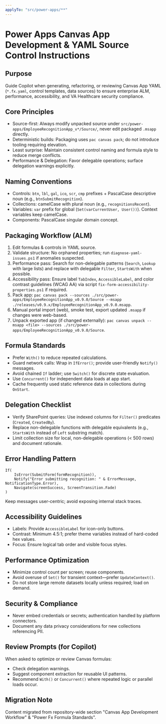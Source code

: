 ```yaml
---
applyTo: "src/power-apps/**"
---
```

<!--
  Copyright 2025 Kyle J. Coder
  Apache License 2.0
  Migrated from repository-wide instructions on 2025-10-29.
-->
# Power Apps Canvas App Development & YAML Source Control Instructions

## Purpose
Guide Copilot when generating, refactoring, or reviewing Canvas App YAML (`*.fx.yaml`, control templates, data sources) to ensure enterprise ALM, performance, accessibility, and VA Healthcare security compliance.

## Core Principles
- Source-first: Always modify unpacked source under `src/power-apps/EmployeeRecognitionApp_v*/Source/`, never edit packaged `.msapp` directly.
- Deterministic builds: Packaging uses `pac canvas pack`; do not introduce tooling requiring elevation.
- Least surprise: Maintain consistent control naming and formula style to reduce merge conflicts.
- Performance & Delegation: Favor delegable operations; surface delegation warnings explicitly.

## Naming Conventions
- Controls: `btn`, `lbl`, `gal`, `ico`, `scr`, `cmp` prefixes + PascalCase descriptive noun (e.g., `btnSubmitRecognition`).
- Collections: camelCase with plural noun (e.g., `recognitionsRecent`).
- Variables: `var` prefix for global (`Set(varCurrentUser, User())`). Context variables keep camelCase.
- Components: PascalCase singular domain concept.

## Packaging Workflow (ALM)
1. Edit formulas & controls in YAML source.
2. Validate structure: No orphaned properties; run `diagnose-yaml-issues.ps1` if anomalies suspected.
3. Performance pass: Search for non-delegable patterns (`Search`, `Lookup` with large lists) and replace with delegable `Filter`, `StartsWith` when possible.
4. Accessibility pass: Ensure label `TabIndex`, `AccessibleLabel`, and color contrast guidelines (WCAG AA) via script `fix-form-accessibility-properties.ps1` if required.
5. Pack app: `pac canvas pack --sources ./src/power-apps/EmployeeRecognitionApp_v0.9.0/Source --msapp ./releases/v0.9.x/EmployeeRecognitionApp_v0.9.0.msapp`.
6. Manual portal import (web), smoke test, export updated `.msapp` if changes were web-based.
7. Unpack exported app (if changed externally): `pac canvas unpack --msapp <file> --sources ./src/power-apps/EmployeeRecognitionApp_v0.9.0/Source`.

## Formula Standards
- Prefer `With()` to reduce repeated calculations.
- Guard network calls: Wrap in `IfError()`; provide user-friendly `Notify()` messages.
- Avoid chained `If` ladder; use `Switch()` for discrete state evaluation.
- Use `Concurrent()` for independent data loads at app start.
- Cache frequently used static reference data in collections during `OnStart`.

## Delegation Checklist
- Verify SharePoint queries: Use indexed columns for `Filter()` predicates (`Created`, `CreatedBy`).
- Replace non-delegable functions with delegable equivalents (e.g., `StartsWith` instead of `Left` substring match).
- Limit collection size for local, non-delegable operations (< 500 rows) and document rationale.

## Error Handling Pattern
```
If(
    IsError(SubmitForm(formRecognition)),
    Notify("Error submitting recognition: " & ErrorMessage, NotificationType.Error),
    Navigate(screenSuccess, ScreenTransition.Fade)
)
```
Keep messages user-centric; avoid exposing internal stack traces.

## Accessibility Guidelines
- Labels: Provide `AccessibleLabel` for icon-only buttons.
- Contrast: Minimum 4.5:1; prefer theme variables instead of hard-coded hex values.
- Focus: Ensure logical tab order and visible focus styles.

## Performance Optimization
- Minimize control count per screen; reuse components.
- Avoid overuse of `Set()` for transient context—prefer `UpdateContext()`.
- Do not store large remote datasets locally unless required; load on demand.

## Security & Compliance
- Never embed credentials or secrets; authentication handled by platform connectors.
- Document any data privacy considerations for new collections referencing PII.

## Review Prompts (for Copilot)
When asked to optimize or review Canvas formulas:
- Check delegation warnings.
- Suggest component extraction for reusable UI patterns.
- Recommend `With()` or `Concurrent()` where repeated logic or parallel loads occur.

## Migration Note
Content migrated from repository-wide section "Canvas App Development Workflow" & "Power Fx Formula Standards".
